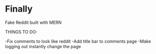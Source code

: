 # Finally

Fake Reddit built with MERN

THINGS TO DO:

-Fix comments to look like reddit
-Add title bar to comments page
-Make logging out instantly change the page
